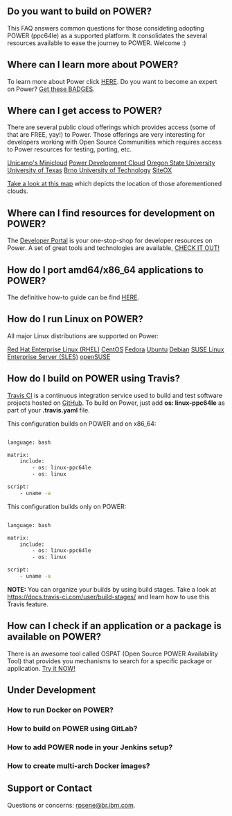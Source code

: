 ## Do you want to build on POWER?

This FAQ answers common questions for those consideting adopting POWER (ppc64le) as a supported platform. It consolidates the several resources available to ease the journey to POWER. Welcome :)

## Where can I learn more about POWER?

To learn more about Power click [HERE](https://www.ibm.com/it-infrastructure/power). Do you want to become an expert on Power? [Get these BADGES](https://www.ibm.com/developerworks/community/wikis/home?lang=en#!/wiki/Business%20Partner%20Badges/page/IBM%20POWER%20System%20Badges).

## Where can I get access to POWER?

There are several public cloud offerings which provides access (some of that are FREE, yay!) to Power. Those offerings are very interesting for developers working with Open Source Communities which requires access to Power resources for testing, porting, etc.

[Unicamp's Minicloud](http://openpower.ic.unicamp.br/minicloud/)
[Power Development Cloud](https://www.ibm.com/partnerworld/wps/ent/pdp/web/MyProgramAccess)
[Oregon State University](http://osuosl.org/services/powerdev/)
[University of Texas](http://openfabric.org/)
[Brno University of Technology](http://bit.ly/brnoPOWER8cloud)
[SiteOX](https://www.siteox.com/cart.php?gid=22)

[Take a look at this map](http://developers.openpowerfoundation.org/explore) which depicts the location of those aforementioned clouds.

## Where can I find resources for development on POWER?

The [Developer Portal](https://developer.ibm.com/linuxonpower/) is your one-stop-shop for developer resources on Power. A set of great tools and technologies are available, [CHECK IT OUT!](https://developer.ibm.com/linuxonpower/tools-technologies/)

## How do I port amd64/x86_64 applications to POWER?

The definitive how-to guide can be find [HERE](https://developer.ibm.com/linuxonpower/porting-guide/).

## How do I run Linux on POWER?

All major Linux distributions are supported on Power:

[Red Hat Enterprise Linux (RHEL)](https://access.redhat.com/solutions/1124983)
[CentOS](http://isoredirect.centos.org/altarch/7/isos/ppc64le/)
[Fedora](https://alt.fedoraproject.org/alt/)
[Ubuntu](https://www.ubuntu.com/download/server/power)
[Debian](https://cdimage.debian.org/debian-cd/current/ppc64el/iso-cd/)
[SUSE Linux Enterprise Server (SLES)](https://www.suse.com/products/power/)
[openSUSE](https://download.opensuse.org/ports/ppc/tumbleweed/iso/)

## How do I build on POWER using Travis?

[Travis CI](https://travis.ibm.com/auth) is a continuous integration service used to build and test software projects hosted on [GitHub](https://github.ibm.com/). To build on Power, just add **os: linux-ppc64le** as part of your **.travis.yaml** file.

This configuration builds on POWER and on x86_64:

```bash

language: bash

matrix: 
    include: 
        - os: linux-ppc64le
        - os: linux

script: 
    - uname -a

```

This configuration builds only on POWER:

```bash

language: bash

matrix: 
    include: 
        - os: linux-ppc64le
        - os: linux

script: 
    - uname -a

```

**NOTE:** You can organize your builds by using build stages. Take a look at https://docs.travis-ci.com/user/build-stages/ and learn how to use this Travis feature.

## How can I check if an application or a package is available on POWER? 

There is an awesome tool called OSPAT (Open Source POWER Availability Tool) that provides you mechanisms to search for a specific package or application. [Try it NOW!](https://developer.ibm.com/linuxonpower/open-source-pkgs/)

## Under Development

### How to run Docker on POWER?

### How to build on POWER using GitLab?

### How to add POWER node in your Jenkins setup?

### How to create multi-arch Docker images?

## Support or Contact

Questions or concerns: rpsene@br.ibm.com.
